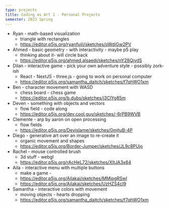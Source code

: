 ```yaml
---
type: projects
title: Coding as Art 1 - Personal Projects
semester: 2023 Spring
---
```


- Ryan - math-based visualization
  - triangle with rectangles
  - https://editor.p5js.org/ryanfujii/sketches/oWdiGw2PV
- Ahmed - basic geometry - with interactivity - maybe p5 play
  - thinking about it- will circle back
  - https://editor.p5js.org/ahmed.alsaedi/sketches/nY28QjydS
- Dilan - interactive game - pick your own adventure style - possibly zork-ish
  - React - NextJS - three.js - going to work on personal computer
  - https://editor.p5js.org/samantha_daitch/sketches/f7qhWO1xm
- Ben - character movement with WASD
  - chess board - chess game
  - https://editor.p5js.org/b.dubs/sketches/j3ClYg85m
- Deven - something with objects and vectors
  - flow field - code along
  - https://editor.p5js.org/dev.cool.guy/sketches/-6rPB9WVB
- Clemente - arp by aaron on open processing
  - flow fields
  - https://editor.p5js.org/Devislame/sketches/0mjtuB-4P
- Diego - generative art over an image to re-create it
  - organic movement and shapes
  - https://editor.p5js.org/Border-Jumper/sketches/JL9c8PUjo
- Rachel - mouse controlled brush
  - 3d stuff - webgl
  - https://editor.p5js.org/rAcHeL72/sketches/XltJA3x64
- Aila - interactive menu with multiple buttons
  - make a game -
  - https://editor.p5js.org/Ailakai/sketches/MMipgRSwl
  - https://editor.p5js.org/Ailakai/sketches/UzHZS4cI9
- Samantha - interactive colors with movement
  - moving objects - hearts dropping
  - https://editor.p5js.org/samantha_daitch/sketches/f7qhWO1xm
